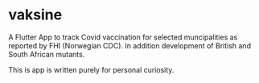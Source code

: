 # vaksine

A Flutter App to track Covid vaccination for selected muncipalities as reported by FHI (Norwegian CDC). In addition development of British and South African mutants.

This is app is written purely for personal curiosity.
